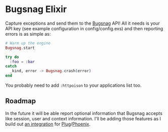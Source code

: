 Bugsnag Elixir
==============

Capture exceptions and send them to the [Bugsnag](http://bugsnag.com) API! All
it needs is your API key (see example configuration in config/config.exs) and
then reporting errors is as simple as:

```elixir
# Warm up the engine
Bugsnag.start

try do
  :foo = :bar
catch
  _kind, error -> Bugsnag.crash(error)
end
```

You probably need to add `:httpoison` to your applications list too.

## Roadmap

In the future it will be able report optional information that Bugsnag accepts
like session, user and context information. I'll be adding those features as I
build out [an integration](https://github.com/jarednorman/plugsnag) for
[Plug](https://github.com/elixir-lang/plug)/[Phoenix](https://github.com/phoenixframework/phoenix).
